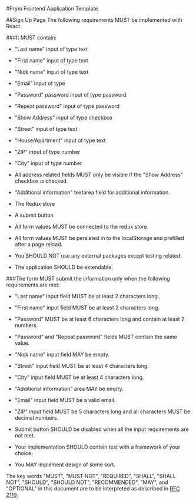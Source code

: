 #Prym Frontend Application Template

##Sign Up Page
The following requirements MUST be implemented with React.

###It MUST contain:
* "Last name" input of type text
* "First name" input of type text
* "Nick name" input of type text
* "Email" input of type
* "Password" password input of type password
* "Repeat password" input of type password
* "Show Address" input of type checkbox
* "Street" input of type text
* "House/Apartment" input of type text
* "ZIP" input of type number
* "City" input of type number
* All address related fields MUST only be visible if the "Show Address" checkbox is checked.
* "Additional information" textarea field for additional information.
* The Redux store
* A submit button

* All form values MUST be connected to the redux store.
* All form values MUST be persisted in to the localStorage and prefilled after a page reload.
* You SHOULD NOT use any external packages except testing related.
* The application SHOULD be extendable.

###The form MUST submit the information only when the following requirements are met:
* "Last name" input field MUST be at least 2 characters long.
* "First name" input field MUST be at least 2 characters long.
* "Password" MUST be at least 6 characters long and contain at least 2 numbers.
* "Password" and "Repeat password" fields MUST contain the same value.
* "Nick name" input field MAY be empty.
* "Street" input field MUST be at least 4 characters long.
* "City" input field MUST be at least 4 characters long.
* "Additional information" area MAY be empty.
* "Email" input field MUST be a valid email.
* "ZIP" input field MUST be 5 characters long and all characters MUST be decimal numbers.
* Submit button SHOULD be disabled when all the input requirements are not met.
* Your implementation SHOULD contain test with a framework of your choice.

* You MAY implement design of some sort.
 

The key words "MUST", "MUST NOT", "REQUIRED", "SHALL", "SHALL
NOT", "SHOULD", "SHOULD NOT", "RECOMMENDED",  "MAY", and
"OPTIONAL" in this document are to be interpreted as described in
[RFC 2119](https://www.ietf.org/rfc/rfc2119.txt).
